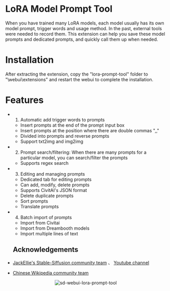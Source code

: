 # LoRA Model Prompt Tool

When you have trained many LoRA models, each model usually has its own model prompt, trigger words and usage method. In the past, external tools were needed to record them. This extension can help you save these model prompts and dedicated prompts, and quickly call them up when needed.

# Installation

After extracting the extension, copy the "lora-prompt-tool" folder to "\webui\extensions" and restart the webui to complete the installation.

# Features

* 1. Automatic add trigger words to prompts
  - Insert prompts at the end of the prompt input box
  - Insert prompts at the position where there are double commas ",,"
  - Divided into prompts and reverse prompts
  - Support txt2img and img2img

* 2. Prompt search/filtering: When there are many prompts for a particular model, you can search/filter the prompts
  - Supports regex search

* 3. Editing and managing prompts
  - Dedicated tab for editing prompts
  - Can add, modify, delete prompts
  - Supports CivitAI's JSON format
  - Delete duplicate prompts
  - Sort prompts
  - Translate prompts

* 4. Batch import of prompts
  - Import from Civitai
  - Import from Dreambooth models
  - Import multiple lines of text

  ## Acknowledgements
*  [JackEllie's Stable-Siffusion community team](https://discord.gg/TM5d89YNwA) 、 [Youtube channel](https://www.youtube.com/@JackEllie)
*  [Chinese Wikipedia community team](https://discord.gg/77n7vnu)

<p align="center"><img src="https://count.getloli.com/get/@sd-webui-lora-prompt-tool.github" alt="sd-webui-lora-prompt-tool"></p>